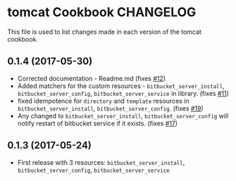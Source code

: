 # tomcat Cookbook CHANGELOG

This file is used to list changes made in each version of the tomcat cookbook.

## 0.1.4 (2017-05-30)

- Corrected documentation - Readme.md (fixes [#12](/bharathcp/bitbucket_server/issues/12))
- Added matchers for the custom resources - `bitbucket_server_install`, `bitbucket_server_config`, `bitbucket_server_service` in library. (fixes [#11](/bharathcp/bitbucket_server/issues/11))
- fixed idempotence for `directory` and `template` resources in `bitbucket_server_install`, `bitbucket_server_config`. (fixes [#19](/bharathcp/bitbucket_server/issues/19))
- Any changed to `bitbucket_server_install`, `bitbucket_server_config` will notify restart of bitbucket service if it exists. (fixes [#17](/bharathcp/bitbucket_server/issues/17))

## 0.1.3 (2017-05-24)

- First release with 3 resources: `bitbucket_server_install`, `bitbucket_server_config`, `bitbucket_server_service`